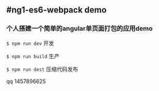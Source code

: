 #ng1-es6-webpack demo
---
### 个人搭建一个简单的angular单页面打包的应用demo

`$ npm run dev`    开发

`$ npm run build` 生产

`$ npm run dest`   压缩代码发布

qq 1457896625